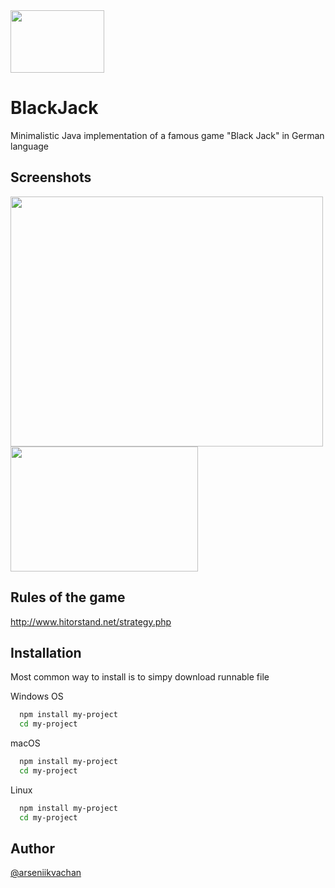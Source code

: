 <img src="https://i.postimg.cc/s2y4fk3c/download-cards-31220.png" width="150" height="100">

# BlackJack 

Minimalistic Java implementation of a famous game "Black Jack" in German language




## Screenshots

<img src="https://i.postimg.cc/Qd5VYVG4/s1BJ.png" width="500" height="400">

<img src="https://i.postimg.cc/VsC6kd5Y/s2BJ.png" width="300" height="200">



## Rules of the game

http://www.hitorstand.net/strategy.php
## Installation

Most common way to install is to simpy download runnable file 

Windows OS
```bash
  npm install my-project
  cd my-project
```

macOS
```bash
  npm install my-project
  cd my-project
```

Linux
```bash
  npm install my-project
  cd my-project
```




## Author

[@arseniikvachan](https://github.com/arseniikvachan)

